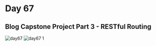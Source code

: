 # Day 67
## Blog Capstone Project Part 3 - RESTful Routing
![day67](https://github.com/diorithaliti/Python/assets/74361197/eb7fceeb-b32b-4bb7-8577-4ffb0f8c05ac)
![day67 1](https://github.com/diorithaliti/Python/assets/74361197/82eb8133-a99e-4440-b0ef-1ac83cfe4552)
